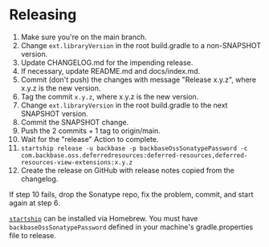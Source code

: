 # Releasing

 1. Make sure you're on the main branch.
 2. Change `ext.libraryVersion` in the root build.gradle to a non-SNAPSHOT version.
 3. Update CHANGELOG.md for the impending release.
 4. If necessary, update README.md and docs/index.md.
 5. Commit (don't push) the changes with message "Release x.y.z", where x.y.z is the new version.
 6. Tag the commit `x.y.z`, where x.y.z is the new version.
 7. Change `ext.libraryVersion` in the root build.gradle to the next SNAPSHOT version.
 8. Commit the SNAPSHOT change.
 9. Push the 2 commits + 1 tag to origin/main.
10. Wait for the "release" Action to complete.
11. `startship release -u backbase -p backbaseOssSonatypePassword -c com.backbase.oss.deferredresources:deferred-resources,deferred-resources-view-extensions:x.y.z`
12. Create the release on GitHub with release notes copied from the changelog.

If step 10 fails, drop the Sonatype repo, fix the problem, commit, and start again at step 6.

[`startship`](https://github.com/saket/startship) can be installed via Homebrew. You must have
`backbaseOssSonatypePassword` defined in your machine's gradle.properties file to release.
